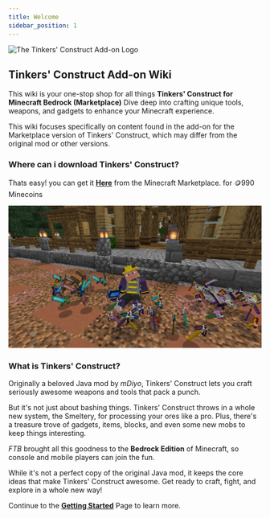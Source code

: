 ```yaml
---
title: Welcome
sidebar_position: 1
---
```


![The Tinkers' Construct Add-on Logo](../_assets/images/tinkers-logo.png)
 
## **Tinkers' Construct Add-on Wiki**

This wiki is your one-stop shop for all things **Tinkers' Construct for Minecraft Bedrock (Marketplace)** Dive deep into crafting unique tools, weapons, and gadgets to enhance your Minecraft experience.

This wiki focuses specifically on content found in the add-on for the Marketplace version of Tinkers' Construct, which may differ from the original mod or other versions.

### Where can i download Tinkers' Construct?

Thats easy! you can get it [**Here**](https://go.ftb.team/tinkers-addon) from the Minecraft Marketplace. for 🪙990 Minecoins

![Lots of Tools!](../_assets/images/tinkers-screenshot-1.jpg)

### What is Tinkers' Construct?

Originally a beloved Java mod by *mDiyo*, Tinkers' Construct lets you craft seriously awesome weapons and tools that pack a punch.

But it's not just about bashing things. Tinkers' Construct throws in a whole new system, the Smeltery, for processing your ores like a pro. Plus, there's a treasure trove of gadgets, items, blocks, and even some new mobs to keep things interesting.

*FTB* brought all this goodness to the **Bedrock Edition** of Minecraft, so console and mobile players can join the fun.  

While it's not a perfect copy of the original Java mod, it keeps the core ideas that make Tinkers' Construct awesome.  Get ready to craft, fight, and explore in a whole new way!

Continue to the [**Getting Started**](./getting_started.md) Page to learn more.